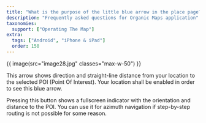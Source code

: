 ```yaml
---
title: "What is the purpose of the little blue arrow in the place page?"
description: "Frequently asked questions for Organic Maps application"
taxonomies:
  support: ["Operating The Map"]
extra:
  tags: ["Android", "iPhone & iPad"]
  order: 150
---
```


{{ image(src="image28.jpg" classes="max-w-50") }}

This arrow shows direction and straight-line distance from your location to the selected POI (Point Of Interest). Your location shall be enabled in order to see this blue arrow.

Pressing this button shows a fullscreen indicator with the orientation and distance to the POI. You can use it for azimuth navigation if step-by-step routing is not possible for some reason.
